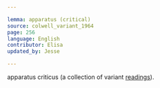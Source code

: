 ```yaml
---

lemma: apparatus (critical)
source: colwell_variant_1964
page: 256
language: English
contributor: Elisa
updated_by: Jesse

---
```


apparatus criticus (a collection of variant [readings](readingVariant.html)).
